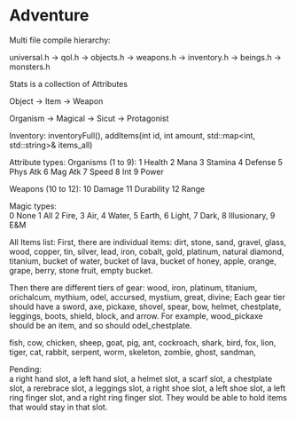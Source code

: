# Adventure

Multi file compile hierarchy:  

universal.h -> qol.h -> objects.h -> weapons.h -> inventory.h -> beings.h -> monsters.h   

Stats is a collection of Attributes  

Object -> Item -> Weapon  

Organism -> Magical -> Sicut -> Protagonist  

Inventory: inventoryFull(), addItems(int id, int amount, std::map<int, std::string>& items_all)

Attribute types:
Organisms (1 to 9): 1 Health	2 Mana	3 Stamina 4	Defense	5 Phys Atk	6 Mag Atk	7 Speed	8 Int 9 Power  

Weapons (10 to 12): 10 Damage 11 Durability 12 Range  


Magic types:   
0 None 1 All 2 Fire, 3 Air, 4 Water, 5 Earth, 6 Light, 7 Dark, 8 Illusionary, 9 E&M   


All Items list:
First, there are individual items: dirt, stone, sand, gravel, glass, wood, copper, tin, silver, lead, iron, cobalt, gold, platinum, natural diamond, titanium, bucket of water, bucket of lava, bucket of honey, apple, orange, grape, berry, stone fruit, empty bucket. 

Then there are different tiers of gear: wood, iron, platinum, titanium, orichalcum, mythium, odel, accursed, mystium, great, divine; Each gear tier should have a sword, axe, pickaxe, shovel, spear, bow, helmet, chestplate, leggings, boots, shield, block, and arrow. For example, wood_pickaxe should be an item, and so should odel_chestplate. 

 fish, cow, chicken, sheep, goat, pig, ant, cockroach, shark, bird, fox, lion, tiger, cat, rabbit, serpent, worm, skeleton, zombie, ghost, sandman, 

 Pending:  
 a right hand slot, a left hand slot, a helmet slot, a scarf slot, a chestplate slot, a rerebrace slot, a leggings slot, a right shoe slot, a left shoe slot, a left ring finger slot, and a right ring finger slot. They would be able to hold items that would stay in that slot.
